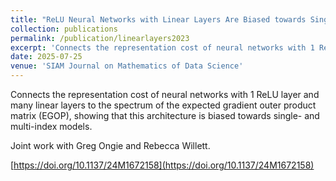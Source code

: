 ```yaml
---
title: "ReLU Neural Networks with Linear Layers Are Biased towards Single- and Multi-index Models"
collection: publications
permalink: /publication/linearlayers2023
excerpt: 'Connects the representation cost of neural networks with 1 ReLU layer and many linear layers to the spectrum of the expected gradient outer product matrix (EGOP), showing that this architecture is biased towards single- and multi-index models.'
date: 2025-07-25
venue: 'SIAM Journal on Mathematics of Data Science'
---
```

Connects the representation cost of neural networks with 1 ReLU layer and many linear layers to the spectrum of the expected gradient outer product matrix (EGOP), showing that this architecture is biased towards single- and multi-index models.

Joint work with Greg Ongie and Rebecca Willett.

[https://doi.org/10.1137/24M1672158](https://doi.org/10.1137/24M1672158)
